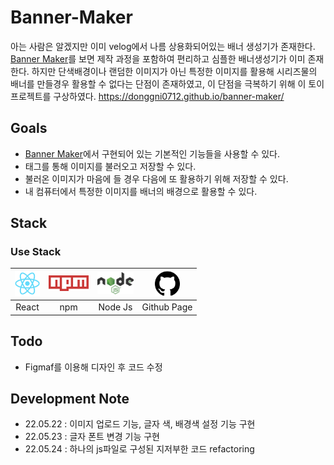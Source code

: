# Banner-Maker

아는 사람은 알겠지만 이미 velog에서 나름 상용화되어있는 배너 생성기가 존재한다.
[Banner Maker](https://velog.io/@godori/banner-maker)를 보면 제작 과정을 포함하여 편리하고 심플한 배너생성기가 이미 존재한다. 하지만 단색배경이나 랜덤한 이미지가 아닌 특정한 이미지를 활용해 시리즈물의 배너를 만들경우 활용할 수 없다는 단점이 존재하였고, 이 단점을 극복하기 위해 이 토이프로젝트를 구상하였다.
https://donggni0712.github.io/banner-maker/

## Goals

- [Banner Maker](https://velog.io/@godori/banner-maker)에서 구현되어 있는 기본적인 기능들을 사용할 수 있다.
- 태그를 통해 이미지를 불러오고 저장할 수 있다.
- 불러온 이미지가 마음에 들 경우 다음에 또 활용하기 위해 저장할 수 있다.
- 내 컴퓨터에서 특정한 이미지를 배너의 배경으로 활용할 수 있다.

## Stack

### Use Stack

| <a href="https://ko.reactjs.org/"><img src = "./doc/img/react.png" height = 40px></a> | <a href="https://www.npmjs.com/"><img src = "./doc/img/npm.png" height = 25px></a> | <a href="https://nodejs.org/ko/https://nodejs.org/ko/"><img src="./doc/img/nodejs.png" height= 35px></a> | <a href="https://pages.github.com/"><img src="./doc/img/github.png" height=40px></a> |
| :-----------------------------------------------------------------------------------: | :--------------------------------------------------------------------------------: | :------------------------------------------------------------------------------------------------------: | :----------------------------------------------------------------------------------: |
|                                         React                                         |                                        npm                                         |                                                 Node Js                                                  |                                     Github Page                                      |

## Todo

- Figmaf를 이용해 디자인 후 코드 수정

## Development Note

- 22.05.22 : 이미지 업로드 기능, 글자 색, 배경색 설정 기능 구현
- 22.05.23 : 글자 폰트 변경 기능 구현
- 22.05.24 : 하나의 js파일로 구성된 지저부한 코드 refactoring
